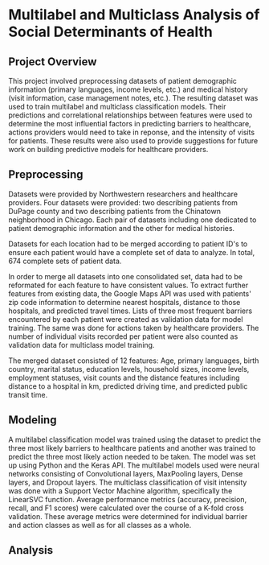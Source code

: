# Multilabel and Multiclass Analysis of Social Determinants of Health
## Project Overview

This project involved preprocessing datasets of patient demographic information (primary languages, income levels, etc.) and medical history (visit information, case management notes, etc.). The resulting dataset was used to train multilabel and multiclass classification models. Their predictions and correlational relationships between features were used to determine the most influential factors in predicting barriers to healthcare, actions providers would need to take in reponse, and the intensity of visits for patients. These results were also used to provide suggestions for future work on building predictive models for healthcare providers.

## Preprocessing

Datasets were provided by Northwestern researchers and healthcare providers. Four datasets were provided: two describing patients from DuPage county and two describing patients from the Chinatown neighborhood in Chicago. Each pair of datasets including one dedicated to patient demographic information and the other for medical histories.

Datasets for each location had to be merged according to patient ID's to ensure each patient would have a complete set of data to analyze. In total, 674 complete sets of patient data. 

In order to merge all datasets into one consolidated set, data had to be reformated for each feature to have consistent values. To extract further features from existing data, the Google Maps API was used with patients' zip code information to determine nearest hospitals, distance to those hospitals, and predicted travel times. Lists of three most frequent barriers encountered by each patient were created as validation data for model training. The same was done for actions taken by healthcare providers. The number of individual visits recorded per patient were also counted as validation data for multiclass model training.

The merged dataset consisted of 12 features: Age, primary languages, birth country, marital status, education levels, household sizes, income levels, employment statuses, visit counts and the distance features including distance to a hospital in km, predicted driving time, and predicted public transit time.

## Modeling
A multilabel classification model was trained using the dataset to predict the three most likely barriers to healthcare patients and another was trained to predict the three most likely action needed to be taken. The model was set up using Python and the Keras API. The multilabel models used were neural networks consisting of Convolutional layers, MaxPooling layers, Dense layers, and Dropout layers. The multiclass classification of visit intensity was done with a Support Vector Machine algorithm, specifically the LinearSVC function. Average performance metrics (accuracy, precision, recall, and F1 scores) were calculated over the course of a K-fold cross validation. These average metrics were determined for individual barrier and action classes as well as for all classes as a whole.

## Analysis




